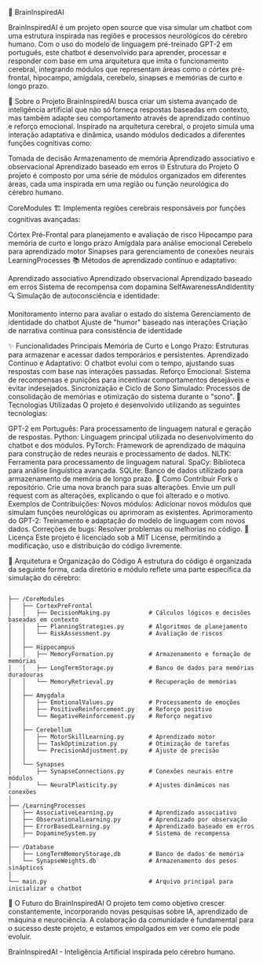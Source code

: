 🌌 BrainInspiredAI
<!-- Substitua com o URL da imagem do banner -->

BrainInspiredAI é um projeto open source que visa simular um chatbot com uma estrutura inspirada nas regiões e processos neurológicos do cérebro humano. Com o uso do modelo de linguagem pré-treinado GPT-2 em português, este chatbot é desenvolvido para aprender, processar e responder com base em uma arquitetura que imita o funcionamento cerebral, integrando módulos que representam áreas como o córtex pré-frontal, hipocampo, amígdala, cerebelo, sinapses e memórias de curto e longo prazo.

🧠 Sobre o Projeto
BrainInspiredAI busca criar um sistema avançado de inteligência artificial que não só forneça respostas baseadas em contexto, mas também adapte seu comportamento através de aprendizado contínuo e reforço emocional. Inspirado na arquitetura cerebral, o projeto simula uma interação adaptativa e dinâmica, usando módulos dedicados a diferentes funções cognitivas como:

Tomada de decisão
Armazenamento de memória
Aprendizado associativo e observacional
Aprendizado baseado em erros
🌐 Estrutura do Projeto
O projeto é composto por uma série de módulos organizados em diferentes áreas, cada uma inspirada em uma região ou função neurológica do cérebro humano.

CoreModules 🏗️
Implementa regiões cerebrais responsáveis por funções cognitivas avançadas:

Córtex Pré-Frontal para planejamento e avaliação de risco
Hipocampo para memória de curto e longo prazo
Amígdala para análise emocional
Cerebelo para aprendizado motor
Sinapses para gerenciamento de conexões neurais
LearningProcesses 📚
Métodos de aprendizado contínuo e adaptativo:

Aprendizado associativo
Aprendizado observacional
Aprendizado baseado em erros
Sistema de recompensa com dopamina
SelfAwarenessAndIdentity 🔍
Simulação de autoconsciência e identidade:

Monitoramento interno para avaliar o estado do sistema
Gerenciamento de identidade do chatbot
Ajuste de "humor" baseado nas interações
Criação de narrativa contínua para consistência de identidade
<!-- Substitua com o URL da imagem de diagrama -->

✨ Funcionalidades Principais
Memória de Curto e Longo Prazo: Estruturas para armazenar e acessar dados temporários e persistentes.
Aprendizado Contínuo e Adaptativo: O chatbot evolui com o tempo, ajustando suas respostas com base nas interações passadas.
Reforço Emocional: Sistema de recompensas e punições para incentivar comportamentos desejáveis e evitar indesejados.
Sincronização e Ciclo de Sono Simulado: Processos de consolidação de memórias e otimização do sistema durante o "sono".
🚀 Tecnologias Utilizadas
O projeto é desenvolvido utilizando as seguintes tecnologias:

GPT-2 em Português: Para processamento de linguagem natural e geração de respostas.
Python: Linguagem principal utilizada no desenvolvimento do chatbot e dos módulos.
PyTorch: Framework de aprendizado de máquina para construção de redes neurais e processamento de dados.
NLTK: Ferramenta para processamento de linguagem natural.
SpaCy: Biblioteca para análise linguística avançada.
SQLite: Banco de dados utilizado para armazenamento de memória de longo prazo.
🤝 Como Contribuir
Fork o repositório.
Crie uma nova branch para suas alterações.
Envie um pull request com as alterações, explicando o que foi alterado e o motivo.
Exemplos de Contribuições:
Novos módulos: Adicionar novos módulos que simulam funções neurológicas ou aprimoram as existentes.
Aprimoramento do GPT-2: Treinamento e adaptação do modelo de linguagem com novos dados.
Correções de bugs: Resolver problemas ou melhorias no código.
📜 Licença
Este projeto é licenciado sob a MIT License, permitindo a modificação, uso e distribuição do código livremente.

🧬 Arquitetura e Organização do Código
A estrutura do código é organizada da seguinte forma, cada diretório e módulo reflete uma parte específica da simulação do cérebro:


```

├── /CoreModules
│   ├── CortexPreFrontal
│   │   ├── DecisionMaking.py           # Cálculos lógicos e decisões baseadas em contexto
│   │   ├── PlanningStrategies.py       # Algoritmos de planejamento
│   │   └── RiskAssessment.py           # Avaliação de riscos
│   │
│   ├── Hippocampus
│   │   ├── MemoryFormation.py          # Armazenamento e formação de memórias
│   │   ├── LongTermStorage.py          # Banco de dados para memórias duradouras
│   │   └── MemoryRetrieval.py          # Recuperação de memórias
│   │
│   ├── Amygdala
│   │   ├── EmotionalValues.py          # Processamento de emoções
│   │   ├── PositiveReinforcement.py    # Reforço positivo
│   │   └── NegativeReinforcement.py    # Reforço negativo
│   │
│   ├── Cerebellum
│   │   ├── MotorSkillLearning.py       # Aprendizado motor
│   │   ├── TaskOptimization.py         # Otimização de tarefas
│   │   └── PrecisionAdjustment.py      # Ajuste de precisão
│   │
│   └── Synapses
│       ├── SynapseConnections.py       # Conexões neurais entre módulos
│       └── NeuralPlasticity.py         # Ajustes dinâmicos nas conexões
│
├── /LearningProcesses
│   ├── AssociativeLearning.py          # Aprendizado associativo
│   ├── ObservationalLearning.py        # Aprendizado por observação
│   ├── ErrorBasedLearning.py           # Aprendizado baseado em erros
│   ├── DopamineSystem.py               # Sistema de recompensa
│
├── /Database
│   ├── LongTermMemoryStorage.db        # Banco de dados de memória
│   └── SynapseWeights.db               # Armazenamento dos pesos sinápticos
│
└── main.py                             # Arquivo principal para inicializar o chatbot

```

🚀 O Futuro do BrainInspiredAI
O projeto tem como objetivo crescer constantemente, incorporando novas pesquisas sobre IA, aprendizado de máquina e neurociência. A colaboração da comunidade é fundamental para o sucesso deste projeto, e estamos empolgados em ver como ele pode evoluir.

BrainInspiredAI - Inteligência Artificial inspirada pelo cérebro humano.